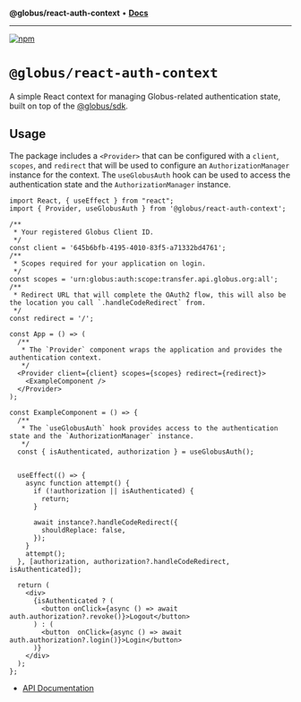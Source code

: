 **@globus/react-auth-context** • [**Docs**](globals.md)

***

[![npm](https://img.shields.io/npm/v/@globus/react-auth-context?style=flat-square&logo=npm&color=000&label)](https://www.npmjs.com/package/@globus/react-auth-context)

# `@globus/react-auth-context`

A simple React context for managing Globus-related authentication state, built on top of the [@globus/sdk](https://github.com/globus/globus-sdk-javascript).

## Usage

The package includes a `<Provider>` that can be configured with a `client`, `scopes`, and `redirect` that will be used to configure an `AuthorizationManager` instance for the context. The `useGlobusAuth` hook can be used to access the authentication state and the `AuthorizationManager` instance.

```tsx
import React, { useEffect } from "react";
import { Provider, useGlobusAuth } from '@globus/react-auth-context';

/**
 * Your registered Globus Client ID.
 */
const client = '645b6bfb-4195-4010-83f5-a71332bd4761';
/**
 * Scopes required for your application on login.
 */
const scopes = 'urn:globus:auth:scope:transfer.api.globus.org:all';
/**
 * Redirect URL that will complete the OAuth2 flow, this will also be the location you call `.handleCodeRedirect` from.
 */
const redirect = '/';

const App = () => (
  /**
   * The `Provider` component wraps the application and provides the authentication context.
   */
  <Provider client={client} scopes={scopes} redirect={redirect}>
    <ExampleComponent />
  </Provider>
);

const ExampleComponent = () => {
  /**
   * The `useGlobusAuth` hook provides access to the authentication state and the `AuthorizationManager` instance.
   */
  const { isAuthenticated, authorization } = useGlobusAuth();
 

  useEffect(() => {
    async function attempt() {
      if (!authorization || isAuthenticated) {
        return;
      }

      await instance?.handleCodeRedirect({
        shouldReplace: false,
      });
    }
    attempt();
  }, [authorization, authorization?.handleCodeRedirect, isAuthenticated]);

  return (
    <div>
      {isAuthenticated ? (
        <button onClick={async () => await auth.authorization?.revoke()}>Logout</button>
      ) : (
        <button  onClick={async () => await auth.authorization?.login()}>Login</button>
      )}
    </div>
  );
};
```

- [API Documentation](/docs/globals.md)
